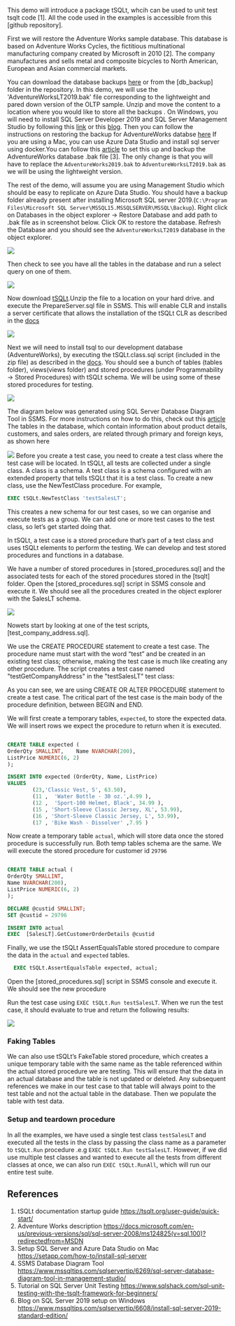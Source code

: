 
This demo will introduce a package tSQLt, whcih can be used to unit test tsqlt code [1]. All the code used in the 
examples is accessible from this [github repository].

First we will restore the Adventure Works sample database. This database is based on  Adventure Works Cycles, the fictitious multinational manufacturing company created by Microsoft in 2010 [2]. 
The company manufactures and sells metal and composite bicycles to North American, European and Asian commercial markets. 

You can download the database backups  [here](https://docs.microsoft.com/en-us/sql/samples/adventureworks-install-configure?view=sql-server-ver16&tabs=ssms) or
from the [db_backup] folder in the repository.
In this demo, we will use the 'AdventureWorksLT2019.bak' file corresponding to the lightweight and pared down version of the OLTP sample.
Unzip and move the content to a location where you would like to store all the backups . On Windows, you will need to install 
SQL Server Developer 2019 and SQL Server Management Studio by following this [link](https://www.sqlservertutorial.net/install-sql-server/) or this [blog](https://www.mssqltips.com/sqlservertip/6608/install-sql-server-2019-standard-edition/). 
Then you can follow the instructions on restoring the backup for AdventureWorks databse [here](https://docs.microsoft.com/en-us/sql/samples/adventureworks-install-configure?view=sql-server-ver16&tabs=ssms#restore-to-sql-server)
If you are using a Mac, you can use Azure Data Studio and install sql server using docker.You can follow this [article](https://setapp.com/how-to/install-sql-server) to set this up
and backup the AdventureWorks database .bak file [3]. The only change is that you will have to replace the `AdventureWorks2019.bak` to `AdventureWorksLT2019.bak` as we will be 
using the lightweight version.

The rest of the demo, will assume you are using Management Studio which should be easy to replicate on Azure Data Studio. 
You should have a backup folder already present after installing 
Microsoft SQL server 2019.(`C:\Program Files\Microsoft SQL Server\MSSQL15.MSSQLSERVER\MSSQL\Backup`). Right click on Databases in the object explorer
-> Restore Database and add path to .bak file as in screenshot below. Click OK to restore the database.
Refresh the Database and you should see the `AdventureWorksLT2019` database in the object explorer.


<img src="screenshots/tsqlt/restore_db.png">

Then check to see you have all the tables in the database and run a select query on one of them.


<img src="screenshots/tsqlt/preparesql.png">

Now download [tSQLt](https://tsqlt.org/downloads/).Unzip the file to a location on your hard drive.
and execute the PrepareServer.sql file in SSMS. This will enable  CLR and installs a server certificate that allows the 
installation of the tSQLt CLR as described in the [docs](https://tsqlt.org/user-guide/quick-start/)


<img src="screenshots/tsqlt/preparesql.png">


Next we will need to install tsql to our development database (AdventureWorks), by executing the tSQLt.class.sql script 
(included in the zip file) as described in the [docs](https://tsqlt.org/user-guide/quick-start/#InstallToDevDb).
You should see a bunch of tables (tables folder), views(views folder) and stored procedures (under Programmability -> Stored Procedures)
with tSQLt schema. We will be using some of these stored procedures for testing.

<img src="screenshots/tsqlt/install_tsqlt.png">

The diagram below was generated using SQL Server Database Diagram Tool in SSMS. For more 
instructions on how to do this, check out this [article](https://www.mssqltips.com/sqlservertip/6269/sql-server-database-diagram-tool-in-management-studio/)
The tables in the database, which contain information about product details, customers, and sales orders, are related 
through primary and foreign keys, as shown here

<img src="screenshots/tsqlt/database-diagram-tool.png">
Before you create a test case, you need to create a test class where the test case will be located. 
In tSQLt, all tests are collected under a single class. A class is a schema. 
A test class is a schema configured with an extended property that tells tSQLt that it is a test class.
To create a new class, use the NewTestClass procedure. For example, 

```sql
EXEC tSQLt.NewTestClass 'testSalesLT';
```

This creates a new schema for our test cases, so we can organise and execute tests as a group.
We can add one or more test cases to the test class, so let’s get started doing that.

In tSQLt, a test case is a stored procedure that’s part of a test class and uses tSQLt elements to perform the testing. 
We can develop and test stored procedures and functions in a database.

We have a number of stored procedures in [stored_procedures.sql] and the associated tests for each of the stored procedures stored in the 
[tsqlt] folder.
Open the [stored_procedures.sql] script in SSMS console and execute it. We should see all the procedures created in the object explorer 
with the SalesLT schema.

<img src="screenshots/tsqlt/sp_saleslt.png">

Nowets start by looking at one of the test scripts,[test_company_address.sql].

We use the CREATE PROCEDURE statement to create a test case. The procedure name must start with the word “test” and be 
created in an existing test class; otherwise, making the test case is much like creating any other procedure. 
The script creates a test case named "testGetCompanyAddress" in the "testSalesLT" test class:

As you can see, we are using CREATE OR ALTER PROCEDURE statement to create a test case. The critical part of the test case 
is the main body of the procedure definition, between BEGIN and END.

We will first create a temporary tables, `expected`, to store the expected data. We will insert rows we expect the 
procedure to return when it is executed.

```SQL

CREATE TABLE expected (
OrderQty SMALLINT,    Name NVARCHAR(200),
ListPrice NUMERIC(6, 2)
);

INSERT INTO expected (OrderQty, Name, ListPrice)
VALUES
        (23,'Classic Vest, S', 63.50),
        (11 ,  'Water Bottle - 30 oz.',4.99 ),
        (12 ,  'Sport-100 Helmet, Black', 34.99 ),
        (15 , 'Short-Sleeve Classic Jersey, XL', 53.99),
        (16 , 'Short-Sleeve Classic Jersey, L', 53.99),
        (17 , 'Bike Wash - Dissolver' ,7.95 )
```

Now create a temporary table `actual`, which will store data once the stored procedure is successfully run. Both temp 
tables schema are the same. We will execute the stored procedure for customer id `29796`

```SQL

CREATE TABLE actual (
OrderQty SMALLINT,
Name NVARCHAR(200),
ListPrice NUMERIC(6, 2)
);

DECLARE @custid SMALLINT;
SET @custid = 29796

INSERT INTO actual
EXEC  [SalesLT].GetCustomerOrderDetails @custid
```

Finally, we use the tSQLt AssertEqualsTable stored procedure to compare the data in the `actual` and `expected` tables.

```SQL
  EXEC tSQLt.AssertEqualsTable expected, actual;
```

Open the [stored_procedures.sql] script in SSMS console and execute it. We should see the new procedure 

Run the test case using `EXEC tSQLt.Run testSalesLT`. When we run the test case, it should evaluate to true and return the following results:

<img src="screenshots/tsqlt/cust_orders_test_result.png">

### Faking Tables

We can also use tSQLt’s FakeTable stored procedure, which creates a unique temporary table with the same name as 
the table referenced within the actual stored procedure  we are testing. This will ensure that the data in an 
actual database and the table is not updated or deleted. Any subsequent references we make in our test case to that 
table will always point to the test table and not the actual  table in the database. Then we populate the table with 
test data.

###  Setup and teardown procedure

In all the examples, we have used a single test class `testSalesLT` and executed all the tests in the class by 
passing the class name as a parameter to `tSQLt.Run` procedure .e.g `EXEC tSQLt.Run testSalesLT`. However, if we did 
use multiple test classes and wanted to execute all the tests from different classes at once, we can also 
run `EXEC tSQLt.RunAll`, which will run our entire test suite.

## References

1. tSQLt documentation startup guide https://tsqlt.org/user-guide/quick-start/
2. Adventure Works description https://docs.microsoft.com/en-us/previous-versions/sql/sql-server-2008/ms124825(v=sql.100)?redirectedfrom=MSDN
3. Setup SQL Server and Azure Data Studio on Mac https://setapp.com/how-to/install-sql-server
4. SSMS Database Diagram Tool https://www.mssqltips.com/sqlservertip/6269/sql-server-database-diagram-tool-in-management-studio/
5. Tutorial on SQL Server Unit Testing https://www.sqlshack.com/sql-unit-testing-with-the-tsqlt-framework-for-beginners/
6. Blog on SQL Server 2019 setup on Windows https://www.mssqltips.com/sqlservertip/6608/install-sql-server-2019-standard-edition/